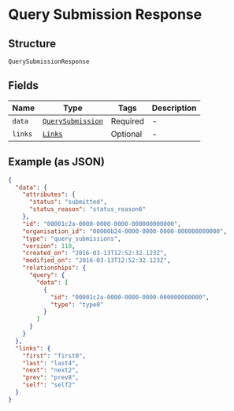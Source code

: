 
# Query Submission Response

## Structure

`QuerySubmissionResponse`

## Fields

| Name | Type | Tags | Description |
|  --- | --- | --- | --- |
| `data` | [`QuerySubmission`](../../doc/models/query-submission.md) | Required | - |
| `links` | [`Links`](../../doc/models/links.md) | Optional | - |

## Example (as JSON)

```json
{
  "data": {
    "attributes": {
      "status": "submitted",
      "status_reason": "status_reason6"
    },
    "id": "00001c2a-0000-0000-0000-000000000000",
    "organisation_id": "00000b24-0000-0000-0000-000000000000",
    "type": "query_submissions",
    "version": 110,
    "created_on": "2016-03-13T12:52:32.123Z",
    "modified_on": "2016-03-13T12:52:32.123Z",
    "relationships": {
      "query": {
        "data": [
          {
            "id": "00001c2a-0000-0000-0000-000000000000",
            "type": "type0"
          }
        ]
      }
    }
  },
  "links": {
    "first": "first0",
    "last": "last4",
    "next": "next2",
    "prev": "prev8",
    "self": "self2"
  }
}
```

